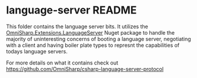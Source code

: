 # language-server README

This folder contains the language server bits. It utilizes the [OmniSharp.Extensions.LanguageServer](https://www.nuget.org/packages/OmniSharp.Extensions.LanguageServer/) Nuget package to handle the majority of uninteresting concerns of booting a language server, negotiating with a client and having boiler plate types to represnt the capabilities of todays language servers.

For more details on what it contains check out https://github.com/OmniSharp/csharp-language-server-protocol